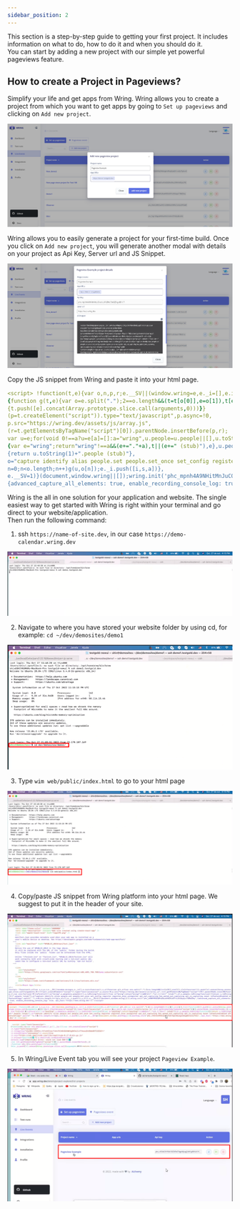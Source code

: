 ```yaml
---
sidebar_position: 2
---
```


This section is a step-by-step guide to getting your first project. It includes information on what to do, how to do it and when you should do it.                                                                                                    
You can start by adding a new project with our simple yet powerful pageviews feature.

## How to create a Project in Pageviews?

Simplify your life and get apps from Wring. Wring allows you to create a project from which you want to get apps by going to `Set up pageviews` and clicking on `Add new project`.

![Pageview](/img/pag5.png)

Wring allows you to easily generate a project for your first-time build. Once you click on `Add new project`, you will generate another modal with details on your project as Api Key, Server url and JS Snippet.

![Pageview](/img/pag6.png)

Copy the JS snippet from Wring and paste it into your html page.

 ```yml title="An Example - JS Snippet"
<script> !function(t,e){var o,n,p,r;e.__SV||(window.wring=e,e._i=[],e.init=function(i,s,a)
{function g(t,e){var o=e.split(".");2==o.length&&(t=t[o[0]],e=o[1]),t[e]=function()
{t.push([e].concat(Array.prototype.slice.call(arguments,0)))}}
(p=t.createElement("script")).type="text/javascript",p.async=!0,
p.src="https://wring.dev/assets/js/array.js",
(r=t.getElementsByTagName("script")[0]).parentNode.insertBefore(p,r);
var u=e;for(void 0!==a?u=e[a]=[]:a="wring",u.people=u.people||[],u.toString=function(t)
{var e="wring";return"wring"!==a&&(e+="."+a),t||(e+=" (stub)"),e},u.people.toString=function()
{return u.toString(1)+".people (stub)"},
o="capture identify alias people.set people.set_once set_config register register_once unregister opt_out_capturing has_opted_out_capturing opt_in_capturing reset isFeatureEnabled onFeatureFlags".split(" "),
n=0;n<o.length;n++)g(u,o[n]);e._i.push([i,s,a])},
e.__SV=1)}(document,window.wring||[]);wring.init('phc_mpnh4A9NHitMnJuC0xznUpFv2lNu75eGZZkgu6Jh617',
{advanced_capture_all_elements: true, enable_recording_console_log: true, api_host:'https://wes.wring.dev'}) </script> 
```

Wring is the all in one solution for your application and website. The single easiest way to get started with Wring is right within your terminal and go direct to your website/application.                                                            
Then run the following command:

1. ssh `https://name-of-site.dev`, in our case `https://demo-calendar.wring.dev`

![Pageview](/img/pag7.png)

2. Navigate to where you have stored your website folder by using cd, for example: `cd ~/dev/demosites/demo1`

![Pageview](/img/pag8.png)

3. Type `wim web/public/index.html` to go to your html page

![Pageview](/img/pag9.png)

4. Copy/paste JS snippet from Wring platform into your html page. We suggest to put it in the header of your site.

![Pageview](/img/pag10.png)

5. In Wring/Live Event tab you will see your project `Pageview Example`.


![Pageview](/img/pag11.png)
